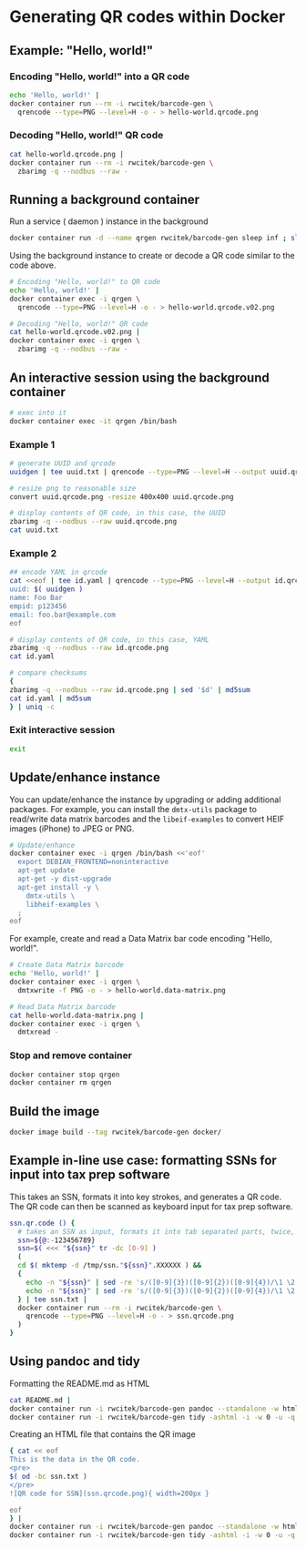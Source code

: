 # Generating QR codes within Docker

## Example: "Hello, world!"
### Encoding "Hello, world!" into a QR code
```bash
echo 'Hello, world!' |
docker container run --rm -i rwcitek/barcode-gen \
  qrencode --type=PNG --level=H -o - > hello-world.qrcode.png
```
### Decoding "Hello, world!" QR code
```bash
cat hello-world.qrcode.png |
docker container run --rm -i rwcitek/barcode-gen \
  zbarimg -q --nodbus --raw -
```

## Running a background container
Run a service ( daemon ) instance in the background
```bash
docker container run -d --name qrgen rwcitek/barcode-gen sleep inf ; sleep 1
```
Using the background instance to create or decode a QR code similar to the code above.

```bash
# Encoding "Hello, world!" to QR code
echo 'Hello, world!' |
docker container exec -i qrgen \
  qrencode --type=PNG --level=H -o - > hello-world.qrcode.v02.png
```

```bash
# Decoding "Hello, world!" QR code
cat hello-world.qrcode.v02.png |
docker container exec -i qrgen \
  zbarimg -q --nodbus --raw -
```

## An interactive session using the background container
```bash
# exec into it
docker container exec -it qrgen /bin/bash
```

### Example 1
```bash
# generate UUID and qrcode
uuidgen | tee uuid.txt | qrencode --type=PNG --level=H --output uuid.qrcode.png

# resize png to reasonable size
convert uuid.qrcode.png -resize 400x400 uuid.qrcode.png

# display contents of QR code, in this case, the UUID
zbarimg -q --nodbus --raw uuid.qrcode.png
cat uuid.txt
```

### Example 2
```bash
## encode YAML in qrcode
cat <<eof | tee id.yaml | qrencode --type=PNG --level=H --output id.qrcode.png
uuid: $( uuidgen )
name: Foo Bar
empid: p123456
email: foo.bar@example.com
eof

# display contents of QR code, in this case, YAML
zbarimg -q --nodbus --raw id.qrcode.png
cat id.yaml

# compare checksums
{ 
zbarimg -q --nodbus --raw id.qrcode.png | sed '$d' | md5sum
cat id.yaml | md5sum
} | uniq -c
```

### Exit interactive session
```bash
exit
```

## Update/enhance instance
You can update/enhance the instance by upgrading or adding additional packages.
For example, you can install the `dmtx-utils` package to read/write data matrix barcodes 
and the `libeif-examples` to convert HEIF images (iPhone) to JPEG or PNG.
```bash
# Update/enhance
docker container exec -i qrgen /bin/bash <<'eof'
  export DEBIAN_FRONTEND=noninteractive
  apt-get update
  apt-get -y dist-upgrade
  apt-get install -y \
    dmtx-utils \
    libheif-examples \
  ;
eof
```

For example, create and read a Data Matrix bar code encoding "Hello, world!".
```bash
# Create Data Matrix barcode
echo 'Hello, world!' |
docker container exec -i qrgen \
  dmtxwrite -f PNG -o - > hello-world.data-matrix.png
```
```bash
# Read Data Matrix barcode
cat hello-world.data-matrix.png |
docker container exec -i qrgen \
  dmtxread -
```

### Stop and remove container
```bash
docker container stop qrgen
docker container rm qrgen
```

## Build the image
```bash
docker image build --tag rwcitek/barcode-gen docker/
```

## Example in-line use case: formatting SSNs for input into tax prep software
This takes an SSN, formats it into key strokes, and generates a QR code.
The QR code can then be scanned as keyboard input for tax prep software.
```bash
ssn.qr.code () {
  # takes an SSN as input, formats it into tab separated parts, twice, and then generates QR code
  ssn=${@:-123456789}
  ssn=$( <<< "${ssn}" tr -dc [0-9] )
  (
  cd $( mktemp -d /tmp/ssn."${ssn}".XXXXXX ) &&
  {
    echo -n "${ssn}" | sed -re 's/([0-9]{3})([0-9]{2})([0-9]{4})/\1 \2 \3\t/'
    echo -n "${ssn}" | sed -re 's/([0-9]{3})([0-9]{2})([0-9]{4})/\1 \2 \3\n/'
  } | tee ssn.txt | 
  docker container run --rm -i rwcitek/barcode-gen \
    qrencode --type=PNG --level=H -o - > ssn.qrcode.png
  )
}
```

## Using pandoc and tidy
Formatting the README.md as HTML
```bash
cat README.md |
docker container run -i rwcitek/barcode-gen pandoc --standalone -w html --metadata pagetitle=" " |
docker container run -i rwcitek/barcode-gen tidy -ashtml -i -w 0 -u -q > README.html
```
Creating an HTML file that contains the QR image
```bash
{ cat << eof
This is the data in the QR code.
<pre>
$( od -bc ssn.txt )
</pre>
![QR code for SSN](ssn.qrcode.png){ width=200px }

eof
} |
docker container run -i rwcitek/barcode-gen pandoc --standalone -w html --metadata pagetitle=" " |
docker container run -i rwcitek/barcode-gen tidy -ashtml -i -w 0 -u -q > ssn.qr.html
```
